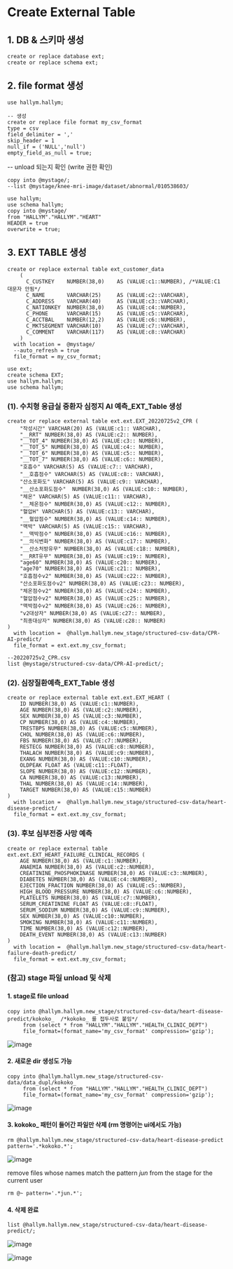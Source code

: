 # Create External Table

## 1. DB & 스키마 생성

```
create or replace database ext;
create or replace schema ext;
```

## 2. file format 생성
```
use hallym.hallym;

-- 생성
create or replace file format my_csv_format
type = csv
field_delimiter = ','
skip_header = 1
null_if = ('NULL','null')
empty_field_as_null = true;

```

-- unload 되는지 확인 (write 권한 확인)

```
copy into @mystage/;
--list @mystage/knee-mri-image/dataset/abnormal/010538603/
```
```
use hallym;
use schema hallym;
copy into @mystage/
from "HALLYM"."HALLYM"."HEART"
HEADER = true
overwrite = true;
```

## 3. EXT TABLE 생성
```
create or replace external table ext_customer_data
    (
      C_CUSTKEY    NUMBER(38,0)    AS (VALUE:c1::NUMBER), /*VALUE:C1 대문자 안됨*/
      C_NAME       VARCHAR(25)     AS (VALUE:c2::VARCHAR),
      C_ADDRESS    VARCHAR(40)     AS (VALUE:c3::VARCHAR),
      C_NATIONKEY  NUMBER(38,0)    AS (VALUE:c4::NUMBER),
      C_PHONE      VARCHAR(15)     AS (VALUE:c5::VARCHAR),
      C_ACCTBAL    NUMBER(12,2)    AS (VALUE:c6::NUMBER),
      C_MKTSEGMENT VARCHAR(10)     AS (VALUE:c7::VARCHAR),
      C_COMMENT    VARCHAR(117)    AS (VALUE:c8::VARCHAR)
    )
  with location =  @mystage/
  --auto_refresh = true
  file_format = my_csv_format;
```
```
use ext;
create schema EXT;
use hallym.hallym;
use schema hallym;
```



### (1). 수치형 응급실 중환자 심정지 AI 예측_EXT_Table 생성 

```
create or replace external table ext.ext.EXT_20220725v2_CPR (
    "작성시간" VARCHAR(20) AS (VALUE:c1:: VARCHAR),
    "__RRT" NUMBER(38,0) AS (VALUE:c2:: NUMBER),
    "__TOT_4" NUMBER(38,0) AS (VALUE:c3:: NUMBER),
    "__TOT_5" NUMBER(38,0) AS (VALUE:c4:: NUMBER),
    "__TOT_6" NUMBER(38,0) AS (VALUE:c5:: NUMBER),
    "__TOT_7" NUMBER(38,0) AS (VALUE:c6:: NUMBER),
    "호흡수" VARCHAR(5) AS (VALUE:c7:: VARCHAR),
    "__호흡점수" VARCHAR(5) AS (VALUE:c8:: VARCHAR),
    "산소포화도" VARCHAR(5) AS (VALUE:c9:: VARCHAR),
    "__산소포화도점수"	 NUMBER(38,0) AS (VALUE:c10:: NUMBER),
    "체온" VARCHAR(5) AS (VALUE:c11:: VARCHAR),
    "__체온점수" NUMBER(38,0) AS (VALUE:c12:: NUMBER),
    "혈압H" VARCHAR(5) AS (VALUE:c13:: VARCHAR),
    "__혈압점수" NUMBER(38,0) AS (VALUE:c14:: NUMBER),
    "맥박" VARCHAR(5) AS (VALUE:c15:: VARCHAR),
    "__맥박점수" NUMBER(38,0) AS (VALUE:c16:: NUMBER),
    "__의식변화" NUMBER(38,0) AS (VALUE:c17:: NUMBER),
    "__산소처방유무" NUMBER(38,0) AS (VALUE:c18:: NUMBER),
    "__RRT유무" NUMBER(38,0) AS (VALUE:c19:: NUMBER),
    "age60" NUMBER(38,0) AS (VALUE:c20:: NUMBER),
    "age70" NUMBER(38,0) AS (VALUE:c21:: NUMBER),
    "호흡점수v2" NUMBER(38,0) AS (VALUE:c22:: NUMBER),
    "산소포화도점수v2" NUMBER(38,0) AS (VALUE:c23:: NUMBER),
    "체온점수v2" NUMBER(38,0) AS (VALUE:c24:: NUMBER),
    "혈압점수v2" NUMBER(38,0) AS (VALUE:c25:: NUMBER),
    "맥박점수v2" NUMBER(38,0) AS (VALUE:c26:: NUMBER),
    "v2대상자" NUMBER(38,0) AS (VALUE:c27:: NUMBER),
    "최종대상자" NUMBER(38,0) AS (VALUE:c28:: NUMBER)
)
  with location =  @hallym.hallym.new_stage/structured-csv-data/CPR-AI-predict/
  file_format = ext.ext.my_csv_format;
```


```
--20220725v2_CPR.csv
list @mystage/structured-csv-data/CPR-AI-predict/; 
```



### (2). 심장질환예측_EXT_Table 생성
```
create or replace external table ext.ext.EXT_HEART (
	ID NUMBER(38,0) AS (VALUE:c1::NUMBER),
	AGE NUMBER(38,0) AS (VALUE:c2::NUMBER),
	SEX NUMBER(38,0) AS (VALUE:c3::NUMBER),
	CP NUMBER(38,0) AS (VALUE:c4::NUMBER),
	TRESTBPS NUMBER(38,0) AS (VALUE:c5::NUMBER),
	CHOL NUMBER(38,0) AS (VALUE:c6::NUMBER),
	FBS NUMBER(38,0) AS (VALUE:c7::NUMBER),
	RESTECG NUMBER(38,0) AS (VALUE:c8::NUMBER),
	THALACH NUMBER(38,0) AS (VALUE:c9::NUMBER),
	EXANG NUMBER(38,0) AS (VALUE:c10::NUMBER),
	OLDPEAK FLOAT AS (VALUE:c11::FLOAT),
	SLOPE NUMBER(38,0) AS (VALUE:c12::NUMBER),
	CA NUMBER(38,0) AS (VALUE:c13::NUMBER),
	THAL NUMBER(38,0) AS (VALUE:c14::NUMBER),
	TARGET NUMBER(38,0) AS (VALUE:c15::NUMBER)
)
  with location =  @hallym.hallym.new_stage/structured-csv-data/heart-disease-predict/
  file_format = ext.ext.my_csv_format;
```


### (3). 후보 심부전증 사망 예측

```
create or replace external table ext.ext.EXT_HEART_FAILURE_CLINICAL_RECORDS (
	AGE	NUMBER(38,0) AS (VALUE:c1::NUMBER),
	ANAEMIA	NUMBER(38,0) AS (VALUE:c2::NUMBER),
	CREATININE_PHOSPHOKINASE NUMBER(38,0) AS (VALUE:c3::NUMBER),
	DIABETES NUMBER(38,0) AS (VALUE:c4::NUMBER),
	EJECTION_FRACTION NUMBER(38,0) AS (VALUE:c5::NUMBER),
	HIGH_BLOOD_PRESSURE	NUMBER(38,0) AS (VALUE:c6::NUMBER),
	PLATELETS NUMBER(38,0) AS (VALUE:c7::NUMBER),
	SERUM_CREATININE FLOAT AS (VALUE:c8::FLOAT),
	SERUM_SODIUM NUMBER(38,0) AS (VALUE:c9::NUMBER),
	SEX	NUMBER(38,0) AS (VALUE:c10::NUMBER),
	SMOKING	NUMBER(38,0) AS (VALUE:c11::NUMBER),
	TIME NUMBER(38,0) AS (VALUE:c12::NUMBER),
	DEATH_EVENT	NUMBER(38,0) AS (VALUE:c13::NUMBER)
)
  with location =  @hallym.hallym.new_stage/structured-csv-data/heart-failure-death-predict/
  file_format = ext.ext.my_csv_format;
```


### (참고) stage 파일 unload 및 삭제

#### 1. stage로 file unload
```
copy into @hallym.hallym.new_stage/structured-csv-data/heart-disease-predict/kokoko_  /*kokoko_ 를 접두사로 붙임*/
     from (select * from "HALLYM"."HALLYM"."HEALTH_CLINIC_DEPT")
     file_format=(format_name='my_csv_format' compression='gzip');
```
![image](https://user-images.githubusercontent.com/52474199/212236427-2d1e8d55-1c89-46ae-ae84-7765ca877398.png)

#### 2. 새로운 dir 생성도 가능
```
copy into @hallym.hallym.new_stage/structured-csv-data/data_dupl/kokoko_
     from (select * from "HALLYM"."HALLYM"."HEALTH_CLINIC_DEPT")
     file_format=(format_name='my_csv_format' compression='gzip');
```
![image](https://user-images.githubusercontent.com/52474199/212254610-bb26cb74-cacd-4273-b7c8-27ece4c7bbca.png)

#### 3. kokoko_ 패턴이 들어간 파일만 삭제 (rm 명령어는 ui에서도 가능)

```
rm @hallym.hallym.new_stage/structured-csv-data/heart-disease-predict pattern='.*kokoko.*'; 
```
![image](https://user-images.githubusercontent.com/52474199/212236984-7c71bf16-0626-455b-8f43-85df1eaf06c4.png)

remove files whose names match the pattern *jun* from the stage for the current user
```
rm @~ pattern='.*jun.*';
```
#### 4. 삭제 완료
```
list @hallym.hallym.new_stage/structured-csv-data/heart-disease-predict/;
```
![image](https://user-images.githubusercontent.com/52474199/212236887-7252408b-1184-4dd7-8021-cf65b9ed729f.png)



![image](https://user-images.githubusercontent.com/52474199/214237550-abdc3d48-1531-47a1-9b70-ca75624963ca.png)

